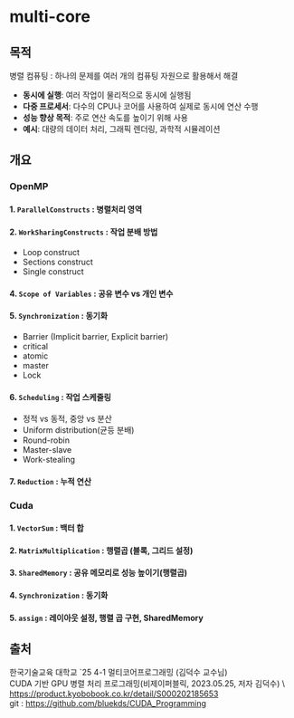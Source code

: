 # multi-core
## 목적
병렬 컴퓨팅 : 하나의 문제를 여러 개의 컴퓨팅 자원으로 활용해서 해결
- **동시에 실행**: 여러 작업이 물리적으로 동시에 실행됨
- **다중 프로세서**: 다수의 CPU나 코어를 사용하여 실제로 동시에 연산 수행
- **성능 향상 목적**: 주로 연산 속도를 높이기 위해 사용
- **예시**: 대량의 데이터 처리, 그래픽 렌더링, 과학적 시뮬레이션

## 개요
### OpenMP
#### 1. `ParallelConstructs` : 병렬처리 영역
#### 2. `WorkSharingConstructs` : 작업 분배 방법
  - Loop construct
  - Sections construct
  - Single construct  
#### 4. `Scope of Variables` : 공유 변수 vs 개인 변수
#### 5. `Synchronization` : 동기화
  - Barrier (Implicit barrier, Explicit barrier)
  - critical
  - atomic
  - master
  - Lock
#### 6. `Scheduling` : 작업 스케줄링
  - 정적 vs 동적, 중앙 vs 분산
  - Uniform distribution(균등 분배)
  - Round-robin
  - Master-slave
  - Work-stealing
#### 7. `Reduction` : 누적 연산

### Cuda
#### 1. `VectorSum` : 백터 합
#### 2. `MatrixMultiplication` : 행렬곱 (블록, 그리드 설정)
#### 3. `SharedMemory` : 공유 메모리로 성능 높이기(행렬곱)
#### 4. `Synchronization` : 동기화
#### 5. `assign` : 레이아웃 설정, 행렬 곱 구현, SharedMemory 

## 출처
한국기술교육 대학교 `25 4-1 멀티코어프로그래밍 (김덕수 교수님) \
CUDA 기반 GPU 병렬 처리 프로그래밍(비제이퍼블릭, 2023.05.25, 저자 김덕수) \ 
https://product.kyobobook.co.kr/detail/S000202185653 \
git : https://github.com/bluekds/CUDA_Programming

